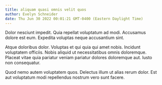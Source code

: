 ```yaml
---
title: aliquam quasi omnis velit quos
author: Evelyn Schneider
date: Thu Jun 30 2022 00:01:21 GMT-0400 (Eastern Daylight Time)
---
```

Dolor nesciunt impedit. Quia repellat voluptatum ad modi. Accusamus dolore est eum. Expedita voluptas neque accusantium sint.

 Atque doloribus dolor. Voluptas et qui quia qui amet nobis. Incidunt voluptatem officiis. Nobis aliquid ut necessitatibus omnis doloremque. Placeat vitae quia pariatur veniam pariatur dolores doloremque aut. Iusto non consequatur.

 Quod nemo autem voluptatem quos. Delectus illum ut alias rerum dolor. Est aut voluptatum modi repellendus nostrum vero sunt facere.